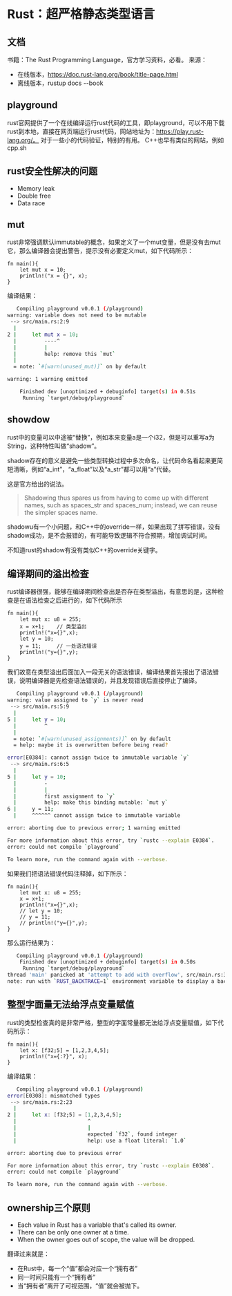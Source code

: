 # Rust：超严格静态类型语言


## 文档

书籍：The Rust Programming Language，官方学习资料，必看。
来源：
- 在线版本，https://doc.rust-lang.org/book/title-page.html
- 离线版本，rustup docs --book


## playground

rust官网提供了一个在线编译运行rust代码的工具，即playground，可以不用下载rust到本地，直接在网页端运行rust代码，网站地址为：https://play.rust-lang.org/。
对于一些小的代码验证，特别的有用。
C++也早有类似的网站，例如cpp.sh


## rust安全性解决的问题

- Memory leak
- Double free
- Data race


## mut

rust非常强调默认immutable的概念，如果定义了一个mut变量，但是没有去mut它，那么编译器会提出警告，提示没有必要定义mut，如下代码所示：

```{rust}
fn main(){
    let mut x = 10;
    println!("x = {}", x);
}
```

编译结果：

```bash
   Compiling playground v0.0.1 (/playground)
warning: variable does not need to be mutable
 --> src/main.rs:2:9
  |
2 |     let mut x = 10;
  |         ----^
  |         |
  |         help: remove this `mut`
  |
  = note: `#[warn(unused_mut)]` on by default

warning: 1 warning emitted

    Finished dev [unoptimized + debuginfo] target(s) in 0.51s
     Running `target/debug/playground`
```


## showdow

rust中的变量可以中途被“替换”，例如本来变量a是一个i32，但是可以重写a为String，这种特性叫做“shadow”。

shadow存在的意义是避免一些类型转换过程中多次命名，让代码命名看起来更简短清晰，例如“a_int”，“a_float”以及“a_str”都可以用“a”代替。

这是官方给出的说法。

> Shadowing thus spares us from having to come up with different names, such as spaces_str and spaces_num; instead, we can reuse the simpler spaces name.

shadowu有一个小问题，和C++中的override一样，如果出现了拼写错误，没有shadow成功，是不会报错的，有可能导致逻辑不符合预期，增加调试时间。

不知道rust的shadow有没有类似C++的override关键字。


## 编译期间的溢出检查

rust编译器很强，能够在编译期间检查出是否存在类型溢出，有意思的是，这种检查是在语法检查之后进行的，如下代码所示

```{rust}
fn main(){
    let mut x: u8 = 255;
    x = x+1;    // 类型溢出
    println!("x={}",x);
    let y = 10;
    y = 11;     // 一处语法错误
    println!("y={}",y);
}
```

我们故意在类型溢出后面加入一段无关的语法错误，编译结果首先报出了语法错误，说明编译器是先检查语法错误的，并且发现错误后直接停止了编译。

```bash
   Compiling playground v0.0.1 (/playground)
warning: value assigned to `y` is never read
 --> src/main.rs:5:9
  |
5 |     let y = 10;
  |         ^
  |
  = note: `#[warn(unused_assignments)]` on by default
  = help: maybe it is overwritten before being read?

error[E0384]: cannot assign twice to immutable variable `y`
 --> src/main.rs:6:5
  |
5 |     let y = 10;
  |         -
  |         |
  |         first assignment to `y`
  |         help: make this binding mutable: `mut y`
6 |     y = 11;
  |     ^^^^^^ cannot assign twice to immutable variable

error: aborting due to previous error; 1 warning emitted

For more information about this error, try `rustc --explain E0384`.
error: could not compile `playground`

To learn more, run the command again with --verbose.
```

如果我们把语法错误代码注释掉，如下所示：

```{rust}
fn main(){
    let mut x: u8 = 255;
    x = x+1;
    println!("x={}",x);
    // let y = 10;
    // y = 11;
    // println!("y={}",y);
}
```

那么运行结果为：

```bash
   Compiling playground v0.0.1 (/playground)
    Finished dev [unoptimized + debuginfo] target(s) in 0.50s
     Running `target/debug/playground`
thread 'main' panicked at 'attempt to add with overflow', src/main.rs:3:9
note: run with `RUST_BACKTRACE=1` environment variable to display a backtrace
```


## 整型字面量无法给浮点变量赋值

rust的类型检查真的是非常严格，整型的字面常量都无法给浮点变量赋值，如下代码所示：

```{rust}
fn main(){
    let x: [f32;5] = [1,2,3,4,5];
    println!("x={:?}", x);
}
```

编译结果：

```bash
   Compiling playground v0.0.1 (/playground)
error[E0308]: mismatched types
 --> src/main.rs:2:23
  |
2 |     let x: [f32;5] = [1,2,3,4,5];
  |                       ^
  |                       |
  |                       expected `f32`, found integer
  |                       help: use a float literal: `1.0`

error: aborting due to previous error

For more information about this error, try `rustc --explain E0308`.
error: could not compile `playground`

To learn more, run the command again with --verbose.
```


## ownership三个原则

- Each value in Rust has a variable that's called its owner.
- There can be only one owner at a time.
- When the owner goes out of scope, the value will be dropped.

翻译过来就是：

- 在Rust中，每一个“值”都会对应一个“拥有者”
- 同一时间只能有一个“拥有者”
- 当“拥有者”离开了可视范围，“值”就会被抛下。